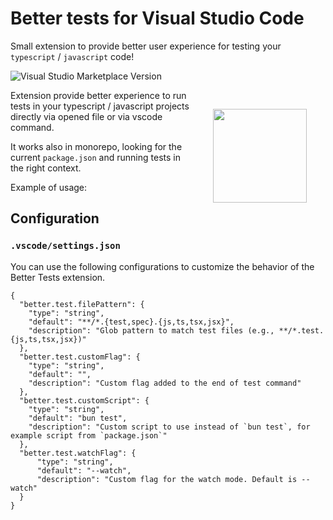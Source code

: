 # Better tests for Visual Studio Code
Small extension to provide better user experience for testing your `typescript` / `javascript` code!

![Visual Studio Marketplace Version](https://img.shields.io/visual-studio-marketplace/v/better-tests)

<img align="right" src="https://github.com/samuelgja/better-tests/blob/main/assets/example.png?raw=true" height="150px" style="float: right; padding: 30px;">

Extension provide better experience to run tests in your typescript / javascript projects directly via opened file or via vscode command.

It works also in monorepo, looking for the current `package.json` and running tests in the right context.


Example of usage:


## Configuration

### `.vscode/settings.json`

You can use the following configurations to customize the behavior of the Better Tests extension.

```jsonc
{
  "better.test.filePattern": {
    "type": "string",
    "default": "**/*.{test,spec}.{js,ts,tsx,jsx}",
    "description": "Glob pattern to match test files (e.g., **/*.test.{js,ts,tsx,jsx})"
  },
  "better.test.customFlag": {
    "type": "string",
    "default": "",
    "description": "Custom flag added to the end of test command"
  },
  "better.test.customScript": {
    "type": "string",
    "default": "bun test",
    "description": "Custom script to use instead of `bun test`, for example script from `package.json`"
  },
  "better.test.watchFlag": {
      "type": "string",
      "default": "--watch",
      "description": "Custom flag for the watch mode. Default is --watch"
  }
}
```